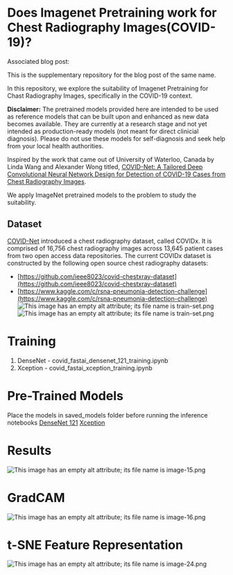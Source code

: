 # Does Imagenet Pretraining work for Chest Radiography Images(COVID-19)?
Associated blog post: 

This is the supplementary repository for the blog post of the same name.

In this repository, we explore the suitability of Imagenet Pretraining for Chast Radiography Images, specifically in the COVID-19 context.

**Disclaimer:** The pretrained models provided here are intended to be used as reference models that can be built upon and enhanced as new data becomes available. They are currently at a research stage and not yet intended as production-ready models (not meant for direct clinicial diagnosis). Please do not use these models for self-diagnosis and seek help from your local health authorities.

Inspired by the work that came out of University of Waterloo, Canada by Linda Wang and Alexander Wong titled, [COVID-Net: A Tailored Deep Convolutional Neural Network Design for Detection of COVID-19 Cases from Chest Radiography Images](https://github.com/lindawangg/COVID-Net). 

We apply ImageNet pretrained models to the problem to study the suitability.
## Dataset 
[COVID-Net](https://github.com/lindawangg/COVID-Net) introduced a  chest radiography dataset, called COVIDx.  It is comprised of 16,756 chest radiography images across 13,645 patient cases from two open access data repositories.
The current COVIDx dataset is constructed by the following open source chest radiography datasets:

-   [https://github.com/ieee8023/covid-chestxray-dataset](https://github.com/ieee8023/covid-chestxray-dataset)
-   [https://www.kaggle.com/c/rsna-pneumonia-detection-challenge](https://www.kaggle.com/c/rsna-pneumonia-detection-challenge)
![This image has an empty alt attribute; its file name is train-set.png](https://deepandshallowml.files.wordpress.com/2020/04/train-set.png?w=1024)
![This image has an empty alt attribute; its file name is train-set.png](https://deepandshallowml.files.wordpress.com/2020/04/train-set.png?w=1024)
# Training
1. DenseNet - covid_fastai_densenet_121_training.ipynb
2. Xception - covid_fastai_xception_training.ipynb

# Pre-Trained Models
Place the models in saved_models folder before running the inference notebooks
[DenseNet 121](https://drive.google.com/open?id=1Fqt9QH34wjxXW-n3FD3NdsokBxj6Duxb)
[Xception](https://drive.google.com/open?id=1TGhBuVW6-DtU4REO14VWERpQZVs2_9cG)
# Results
![This image has an empty alt attribute; its file name is image-15.png](https://deepandshallowml.files.wordpress.com/2020/04/image-15.png?w=958)
# GradCAM
![This image has an empty alt attribute; its file name is image-16.png](https://deepandshallowml.files.wordpress.com/2020/04/image-16.png?w=895)

# t-SNE Feature Representation

![This image has an empty alt attribute; its file name is image-24.png](https://deepandshallowml.files.wordpress.com/2020/04/image-24.png?w=855)
